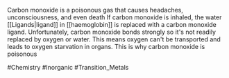 Carbon monoxide is a poisonous gas that causes headaches, unconsciousness, and even death
If carbon monoxide is inhaled, the water [[Ligands|ligand]] in [[haemoglobin]] is replaced with a carbon monoxide ligand. Unfortunately, carbon monoxide bonds strongly so it's not readily replaced by oxygen or water. This means oxygen can't be transported and leads to oxygen starvation in organs. This is why carbon monoxide is poisonous

#Chemistry #Inorganic #Transition_Metals 